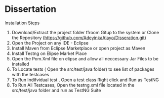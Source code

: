 # Dissertation
Installation Steps 
1. Download/Extract the project folder ffroom Gitup to the system or Clone the Repository (https://github.com/AdeyinkaAlayo/Disseration.git)
2. Open the Project on any IDE - Eclipse 
3. Install Maven from Eclipse Marketplace or open project as Maven
4. Install Testng on Elipse Market Place 
5. Open the Pom.Xml file on elipse and allow all neccessary Jar Files to be installed
6. To Locate tests ( Open the src/test/java folder) to see list of packages with the testcases
7. To Run Indifvidual test , Open a test class  Right click and Run as TestNG 
8. To Run All Testcases, Open the testng.xml file located in the src/test/java folder and run as TestNG Suite
